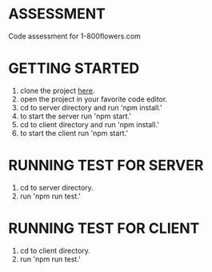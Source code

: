 # ASSESSMENT

Code assessment for 1-800flowers.com

# GETTING STARTED

1. clone the project [here](https://github.com/gharti2704/assessment).
2. open the project in your favorite code editor.
3. cd to server directory and run 'npm install.'
4. to start the server run 'npm start.'
5. cd to client directory and run 'npm install.'
6. to start the client run 'npm start.'

# RUNNING TEST FOR SERVER

1. cd to server directory.
2. run 'npm run test.'

# RUNNING TEST FOR CLIENT

1. cd to client directory.
2. run 'npm run test.'

